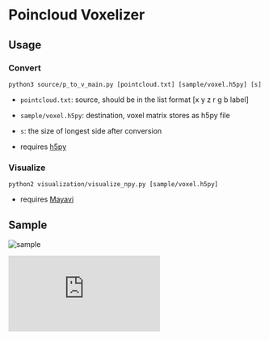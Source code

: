 
# Poincloud Voxelizer


## Usage
### Convert
```
python3 source/p_to_v_main.py [pointcloud.txt] [sample/voxel.h5py] [s]
```
- `pointcloud.txt`: source, should be in the list format [x y z r g b label]
- `sample/voxel.h5py`: destination, voxel matrix stores as h5py file
- `s`: the size of longest side after conversion

- requires [h5py](http://docs.h5py.org/en/latest/)

### Visualize
```
python2 visualization/visualize_npy.py [sample/voxel.h5py]
```
- requires [Mayavi](http://docs.enthought.com/mayavi/mayavi/)


## Sample
![sample](https://github.com/hardyqr/PointcloudVoxelizer/blob/master/sample/imgs/sample.png)

![sample2](https://github.com/hardyqr/PointcloudVoxelizer/blob/master/sample/imgs/sample2.pdf)
